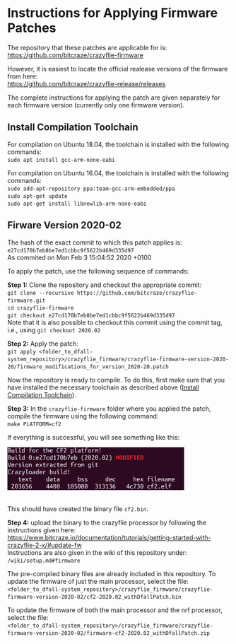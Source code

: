 # Instructions for Applying Firmware Patches

The repository that these patches are applicable for is:<br>
https://github.com/bitcraze/crazyflie-firmware

However, it is easiest to locate the official realease versions of the firmware from here:<br>
https://github.com/bitcraze/crazyflie-release/releases

The complete instructions for applying the patch are given separately for each firmware version (currently only one firmware version).





## Install Compilation Toolchain

For compilation on Ubuntu 18.04, the toolchain is installed with the following commands:<br>
`sudo apt install gcc-arm-none-eabi`<br>

For compilation on Ubuntu 16.04, the toolchain is installed with the following commands:<br>
`sudo add-apt-repository ppa:team-gcc-arm-embedded/ppa`<br>
`sudo apt-get update`<br>
`sudo apt-get install libnewlib-arm-none-eabi`<br>





## Firware Version 2020-02

The hash of the exact commit to which this patch applies is:<br>
`e27cd170b7eb8be7ed1cbbc9f5622b469d335d97`<br>
As commited on Mon Feb 3 15:04:52 2020 +0100

To apply the patch, use the following sequence of commands:

**Step 1:** Clone the repository and checkout the appropriate commit:<br>
`git clone --recursive https://github.com/bitcraze/crazyflie-firmware.git`<br>
`cd crazyflie-firmware`<br>
`git checkout e27cd170b7eb8be7ed1cbbc9f5622b469d335d97`<br>
Note that it is also possible to checkout this commit using the commit tag, i.e., using `git checkout 2020.02`


**Step 2:** Apply the patch:<br>
`git apply <folder_to_dfall-system_repository>/crazyflie_firmware/crazyflie-firmware-version-2020-20/firmware_modifications_for_version_2020-20.patch`<br>

Now the repository is ready to compile. To do this, first make sure that you have
installed the necessary toolchain as described above ([Install Compilation Toolchain](#install-compilation-toolchain)).

**Step 3:** In the `crazyflie-firmware` folder where you applied the patch, compile the firmware using the following command:<br>
`make PLATFORM=cf2`

If everything is successful, you will see something like this:<br>

<img src="success_building_for_version_2020-02.png" style="width: 400px;"/> <br><br>

This should have created the binary file `cf2.bin`.

**Step 4:** upload the binary to the crazyflie processor by following the instructions given here:<br>
https://www.bitcraze.io/documentation/tutorials/getting-started-with-crazyflie-2-x/#update-fw<br>
Instructions are also given in the wiki of this repository under:
`/wiki/setup.md#firmware`

The pre-compiled binary files are already included in this repository. To update the firmware of just the main processor, select the file:
`<folder_to_dfall-system_repository>/crazyflie_firmware/crazyflie-firmware-version-2020-02/cf2-2020.02_withDfallPatch.bin`<br>

To update the firmware of both the main processor and the nrf processor, select the file:<br>
`<folder_to_dfall-system_repository>/crazyflie_firmware/crazyflie-firmware-version-2020-02/firmware-cf2-2020.02_withDfallPatch.zip`<br>
